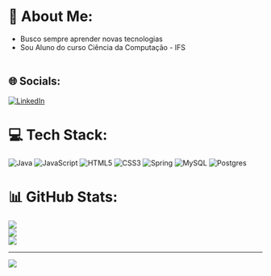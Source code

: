 # 💫 About Me:
- Busco sempre aprender novas tecnologias<br>
- Sou Aluno do curso Ciência da Computação - IFS<br><br>


## 🌐 Socials:
[![LinkedIn](https://img.shields.io/badge/LinkedIn-%230077B5.svg?logo=linkedin&logoColor=white)](https://linkedin.com/in/https://www.linkedin.com/in/talyson-rodrigues/) 

# 💻 Tech Stack:
![Java](https://img.shields.io/badge/java-%23ED8B00.svg?style=for-the-badge&logo=openjdk&logoColor=white) ![JavaScript](https://img.shields.io/badge/javascript-%23323330.svg?style=for-the-badge&logo=javascript&logoColor=%23F7DF1E) ![HTML5](https://img.shields.io/badge/html5-%23E34F26.svg?style=for-the-badge&logo=html5&logoColor=white) ![CSS3](https://img.shields.io/badge/css3-%231572B6.svg?style=for-the-badge&logo=css3&logoColor=white) ![Spring](https://img.shields.io/badge/spring-%236DB33F.svg?style=for-the-badge&logo=spring&logoColor=white) ![MySQL](https://img.shields.io/badge/mysql-4479A1.svg?style=for-the-badge&logo=mysql&logoColor=white) ![Postgres](https://img.shields.io/badge/postgres-%23316192.svg?style=for-the-badge&logo=postgresql&logoColor=white)
# 📊 GitHub Stats:
![](https://github-readme-stats.vercel.app/api?username=TalysonSilva&theme=gruvbox&hide_border=true&include_all_commits=true&count_private=false)<br/>
![](https://github-readme-streak-stats.herokuapp.com/?user=TalysonSilva&theme=gruvbox&hide_border=true)<br/>
![](https://github-readme-stats.vercel.app/api/top-langs/?username=TalysonSilva&theme=gruvbox&hide_border=true&include_all_commits=true&count_private=false&layout=compact)

---
[![](https://visitcount.itsvg.in/api?id=TalysonSilva&icon=7&color=0)](https://visitcount.itsvg.in)

<!-- Proudly created with GPRM ( https://gprm.itsvg.in ) -->
